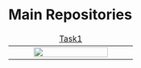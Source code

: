 # Main Repositories

<table>
    <thead>
        <tr>
<td align="center" width="25%"><a href="https://github.com/AGhaith/Task1/blob/main/README.md">         Task1    </a></td>
        </tr>
    </thead>
    <tbody>
        <tr>
<td align="center"><a href="https://github.com/AGhaith/Task1/blob/main/README.md">        <img src="/Logos/Samsung-Innovation-Campus-Project.png"          width="80%"></img></a></td>
        </tr>
    </tbody>
</table>
</table>
